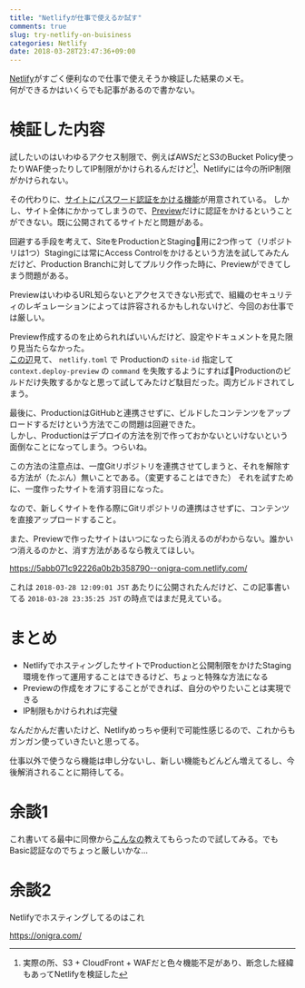 ```yaml
---
title: "Netlifyが仕事で使えるか試す"
comments: true
slug: try-netlify-on-buisiness
categories: Netlify
date: 2018-03-28T23:47:36+09:00
---
```


[Netlify](https://www.netlify.com/)がすごく便利なので仕事で使えそうか検証した結果のメモ。  
何ができるかはいくらでも記事があるので書かない。

# 検証した内容

試したいのはいわゆるアクセス制限で、例えばAWSだとS3のBucket Policy使ったりWAF使ったりしてIP制限がかけられるんだけど[^1]、Netlifyには今の所IP制限がかけられない。

その代わりに、[サイトにパスワード認証をかける機能](https://www.netlify.com/docs/visitor-access-control/#password-protection)が用意されている。
しかし、サイト全体にかかってしまうので、[Preview](https://www.netlify.com/blog/2016/07/20/introducing-deploy-previews-in-netlify/)だけに認証をかけるということができない。既に公開されてるサイトだと問題がある。

回避する手段を考えて、SiteをProductionとStaging用に2つ作って（リポジトリは1つ）Stagingには常にAccess Controlをかけるという方法を試してみたんだけど、Production Branchに対してプルリク作った時に、Previewができてしまう問題がある。

PreviewはいわゆるURL知らないとアクセスできない形式で、組織のセキュリティのレギュレーションによっては許容されるかもしれないけど、今回のお仕事では厳しい。

Preview作成するのを止められればいいんだけど、設定やドキュメントを見た限り見当たらなかった。  
[この辺](https://www.netlify.com/docs/continuous-deployment/#deploy-contexts)見て、 `netlify.toml` で Productionの `site-id` 指定して `context.deploy-preview` の `command` を失敗するようにすればProductionのビルドだけ失敗するかなと思って試してみたけど駄目だった。両方ビルドされてしまう。

最後に、ProductionはGitHubと連携させずに、ビルドしたコンテンツをアップロードするだけという方法でこの問題は回避できた。  
しかし、Productionはデプロイの方法を別で作っておかないといけないという面倒なことになってしまう。つらいね。

この方法の注意点は、一度Gitリポジトリを連携させてしまうと、それを解除する方法が（たぶん）無いことである。（変更することはできた）
それを試すために、一度作ったサイトを消す羽目になった。

なので、新しくサイトを作る際にGitリポジトリの連携はさせずに、コンテンツを直接アップロードすること。

また、Previewで作ったサイトはいつになったら消えるのがわからない。誰かいつ消えるのかと、消す方法があるなら教えてほしい。


https://5abb071c92226a0b2b358790--onigra-com.netlify.com/

これは `2018-03-28 12:09:01 JST` あたりに公開されたんだけど、この記事書いてる `2018-03-28 23:35:25 JST` の時点ではまだ見えている。

# まとめ

- NetlifyでホスティングしたサイトでProductionと公開制限をかけたStaging環境を作って運用することはできるけど、ちょっと特殊な方法になる
- Previewの作成をオフにすることができれば、自分のやりたいことは実現できる
- IP制限もかけられれば完璧

なんだかんだ書いたけど、Netlifyめっちゃ便利で可能性感じるので、これからもガンガン使っていきたいと思ってる。

仕事以外で使うなら機能は申し分ないし、新しい機能もどんどん増えてるし、今後解消されることに期待してる。

# 余談1

これ書いてる最中に同僚から[こんなの](https://www.netlify.com/blog/2017/04/07/selective-password-protection/)教えてもらったので試してみる。でもBasic認証なのでちょっと厳しいかな...

# 余談2

Netlifyでホスティングしてるのはこれ

https://onigra.com/


[^1]: 実際の所、S3 + CloudFront + WAFだと色々機能不足があり、断念した経緯もあってNetlifyを検証した

